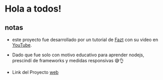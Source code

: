 # Hola a todos!

## notas
- este proyecto fue desarrollado por un tutorial de [Fazt](https://faztweb.com/) con su video en [YouTube](https://www.youtube.com/watch?v=OVESuyVoPkI&ab_channel=Fazt).
- Dado que fue solo con motivo educativo para aprender nodejs, prescindí de frameworks y medidas responsivas 😅👌

- Link del Proyecto [web](https://proyect-node-express-production.up.railway.app/)
